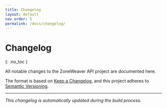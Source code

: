 ```yaml
---
title: Changelog
layout: default
nav_order: 5
permalink: /docs/changelog/
---
```


# Changelog
{: .no_toc }

All notable changes to the ZoneWeaver API project are documented here.

The format is based on [Keep a Changelog](https://keepachangelog.com/en/1.0.0/),
and this project adheres to [Semantic Versioning](https://semver.org/spec/v2.0.0.html).


---

*This changelog is automatically updated during the build process.*
